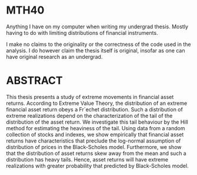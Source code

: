 # MTH40
Anything I have on my computer when writing my undergrad thesis. Mostly having to do with limiting distributions of financial instruments.

I make no claims to the originality or the correctness of the code used in the analysis. I do however claim the thesis itself is original, insofar as one can have original research as an undergrad.


# ABSTRACT
This thesis presents a study of extreme movements in financial asset returns. According to Extreme Value Theory, the distribution of an extreme financial asset return obeys a
Fr´echet distribution. Such a distribution of extreme realizations depend on the characterization of the tail of the distribution of the asset return. We investigate this tail behaviour
by the Hill method for estimating the heaviness of the tail.
Using data from a random collection of stocks and indexes, we show empirically that
financial asset returns have characteristics that preclude the log-normal assumption of
distribution of prices in the Black-Scholes model. Furthermore, we show that the distribution of asset returns skew away from the mean and such a distribution has heavy tails.
Hence, asset returns will have extreme realizations with greater probability that predicted
by Black-Scholes model.
